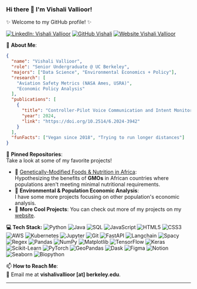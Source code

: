 ### Hi there 👋 I'm Vishali Vallioor! 

✨ Welcome to my GitHub profile! ✨

[![LinkedIn: Vishali Vallioor](https://img.shields.io/badge/-vishalivallioor-blue?style=flat-square&logo=Linkedin&logoColor=white&link=https://www.linkedin.com/in/vishali-vallioor/)](https://www.linkedin.com/in/vishali-vallioor/)
[![GitHub Vishali](https://img.shields.io/github/followers/vishalival?label=follow&style=social)](https://github.com/vishalival)
[![Website Vishali Vallioor](https://img.shields.io/badge/-vishalival.github.io-ff69b4?style=flat-square&logo=google-chrome&logoColor=white)](https://vishalival.github.io/)

🌱 **About Me**:  
```json
{
  "name": "Vishali Vallioor",
  "role": "Senior Undergraduate @ UC Berkeley",
  "majors": ["Data Science", "Environmental Economics + Policy"],
  "research": [
    "Aviation Safety Metrics (NASA Ames, USRA)",
    "Economic Policy Analysis"
  ],
  "publications": [
    {
      "title": "Controller-Pilot Voice Communication and Intent Monitoring for Future Aviation Systems Safety",
      "year": 2024,
      "link": "https://doi.org/10.2514/6.2024-3942"
    }
  ],
  "funFacts": ["Vegan since 2018", "Trying to run longer distances"]
}
```

📌 **Pinned Repositories**:  
Take a look at some of my favorite projects!  
- 🥗 [Genetically-Modified Foods & Nutrition in Africa](https://github.com/vishalival/eep153-norman-borlaug):  
  Hypothesizing the benefits of **GMOs** in African countries where populations aren't meeting minimal nutritional requirements.  
- 🌊 **Environmental & Population Economic Analysis**:  
  I have some more projects focusing on other population's economic analysis.
- 👀 **More Cool Projects**:
  You can check out more of my projects on my [website](https://vishalival.github.io/).

**💻 Tech Stack:**
![Python](https://img.shields.io/badge/python-3670A0?style=plastic&logo=python&logoColor=ffdd54) 
![Java](https://img.shields.io/badge/java-%23ED8B00.svg?style=plastic&logo=java&logoColor=white) 
![SQL](https://img.shields.io/badge/sql-%2300f.svg?style=plastic&logo=mysql&logoColor=white) 
![JavaScript](https://img.shields.io/badge/javascript-%23F7DF1E.svg?style=plastic&logo=javascript&logoColor=black) 
![HTML5](https://img.shields.io/badge/html5-%23E34F26.svg?style=plastic&logo=html5&logoColor=white) 
![CSS3](https://img.shields.io/badge/css3-%231572B6.svg?style=plastic&logo=css3&logoColor=white)
![AWS](https://img.shields.io/badge/AWS-%23FF9900.svg?style=plastic&logo=amazon-aws&logoColor=white) 
![Kubernetes](https://img.shields.io/badge/kubernetes-%23326ce5.svg?style=plastic&logo=kubernetes&logoColor=white) 
![Jupyter](https://img.shields.io/badge/jupyter-%23FA0F00.svg?style=plastic&logo=jupyter&logoColor=white) 
![Git](https://img.shields.io/badge/git-%23F05033.svg?style=plastic&logo=git&logoColor=white) 
![FastAPI](https://img.shields.io/badge/fastapi-%2300C7B7.svg?style=plastic&logo=fastapi&logoColor=white) 
![Langchain](https://img.shields.io/badge/LangChain-%23404D59.svg?style=plastic&logo=langchain&logoColor=white) 
![Spacy](https://img.shields.io/badge/Spacy-%2303A9F4.svg?style=plastic&logo=spacy&logoColor=white) 
![Regex](https://img.shields.io/badge/regex-%23000000.svg?style=plastic&logo=regex&logoColor=white)
![Pandas](https://img.shields.io/badge/pandas-%23150458.svg?style=plastic&logo=pandas&logoColor=white) 
![NumPy](https://img.shields.io/badge/numpy-%23013243.svg?style=plastic&logo=numpy&logoColor=white) 
![Matplotlib](https://img.shields.io/badge/matplotlib-%23ffdd54.svg?style=plastic&logo=python&logoColor=white) 
![TensorFlow](https://img.shields.io/badge/TensorFlow-%23FF6F00.svg?style=plastic&logo=TensorFlow&logoColor=white) 
![Keras](https://img.shields.io/badge/Keras-%23D00000.svg?style=plastic&logo=keras&logoColor=white) 
![Scikit-Learn](https://img.shields.io/badge/scikit--learn-%23F7931E.svg?style=plastic&logo=scikit-learn&logoColor=white) 
![PyTorch](https://img.shields.io/badge/PyTorch-%23EE4C2C.svg?style=plastic&logo=PyTorch&logoColor=white) 
![GeoPandas](https://img.shields.io/badge/GeoPandas-%234ea94b.svg?style=plastic&logo=pandas&logoColor=white) 
![Dask](https://img.shields.io/badge/Dask-%23FFA500.svg?style=plastic&logo=dask&logoColor=white)
![Figma](https://img.shields.io/badge/figma-%23F24E1E.svg?style=plastic&logo=figma&logoColor=white) 
![Notion](https://img.shields.io/badge/Notion-%23000000.svg?style=plastic&logo=notion&logoColor=white) 
![Seaborn](https://img.shields.io/badge/Seaborn-%2326B4E2.svg?style=plastic&logo=python&logoColor=white) 
![Biopython](https://img.shields.io/badge/Biopython-%234ea94b.svg?style=plastic&logo=python&logoColor=white)

📫 **How to Reach Me**:  
📧 Email me at **vishalivallioor [at] berkeley.edu**. 

---
